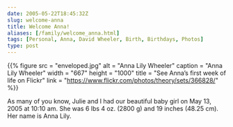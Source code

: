 ```yaml
--- 
date: 2005-05-22T18:45:32Z
slug: welcome-anna
title: Welcome Anna!
aliases: [/family/welcome_anna.html]
tags: [Personal, Anna, David Wheeler, Birth, Birthdays, Photos]
type: post
---
```


{{% figure
  src     = "enveloped.jpg"
  alt     = "Anna Lily Wheeler"
  caption = "Anna Lily Wheeler"
  width   = "667"
  height  = "1000"
  title   = "See Anna’s first week of life on Flickr"
  link    = "https://www.flickr.com/photos/theory/sets/366828/"
%}}

As many of you know, Julie and I had our beautiful baby girl on May 13, 2005 at
10:10 am. She was 6 lbs 4 oz. (2800 g) and 19 inches (48.25 cm). Her name is
Anna Lily.
